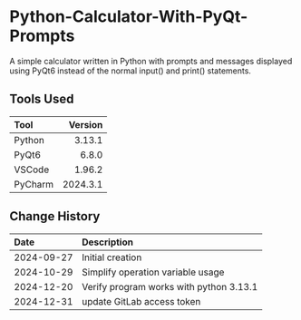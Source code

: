 # Python-Calculator-With-PyQt-Prompts
A simple calculator written in Python with prompts and messages displayed using PyQt6
instead of the normal input() and print() statements.

## Tools Used

| Tool    |  Version |
|:--------|---------:|
| Python  |   3.13.1 |
| PyQt6   |    6.8.0 |
| VSCode  |   1.96.2 |
| PyCharm | 2024.3.1 |


## Change History

| Date       | Description                             |
|:-----------|:----------------------------------------|
| 2024-09-27 | Initial creation                        |
| 2024-10-29 | Simplify operation variable usage       |
| 2024-12-20 | Verify program works with python 3.13.1 |
| 2024-12-31 | update GitLab access token              |



